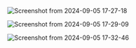![Screenshot from 2024-09-05 17-27-18](https://github.com/user-attachments/assets/f11d3fcd-2075-4d35-94c6-98f512385102)

![Screenshot from 2024-09-05 17-29-09](https://github.com/user-attachments/assets/3b618ece-6448-4f56-8d4a-75f7718d2be8)

![Screenshot from 2024-09-05 17-32-46](https://github.com/user-attachments/assets/13f95f1c-6465-4890-9c74-d3f54ea14566)


